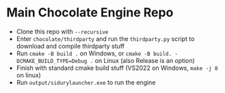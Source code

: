 # Main Chocolate Engine Repo

- Clone this repo with `--recursive`
- Enter `chocolate/thirdparty` and run the `thirdparty.py` script to download and compile thirdparty stuff
- Run `cmake -B build .` on Windows, or `cmake -B build. -DCMAKE_BUILD_TYPE=Debug .` on Linux (also Release is an option)
- Finish with standard cmake build stuff (VS2022 on Windows, `make -j 8` on linux)
- Run `output/sidurylauncher.exe` to run the engine
